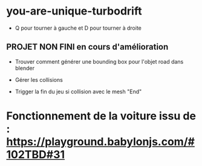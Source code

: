 # you-are-unique-turbodrift

- Q pour tourner à gauche et D pour tourner à droite

## PROJET NON FINI en cours d'amélioration

- Trouver comment générer une bounding box pour l'objet road dans blender

- Gérer les collisions

- Trigger la fin du jeu si collision avec le mesh "End"


# Fonctionnement de la voiture issu de : https://playground.babylonjs.com/#102TBD#31